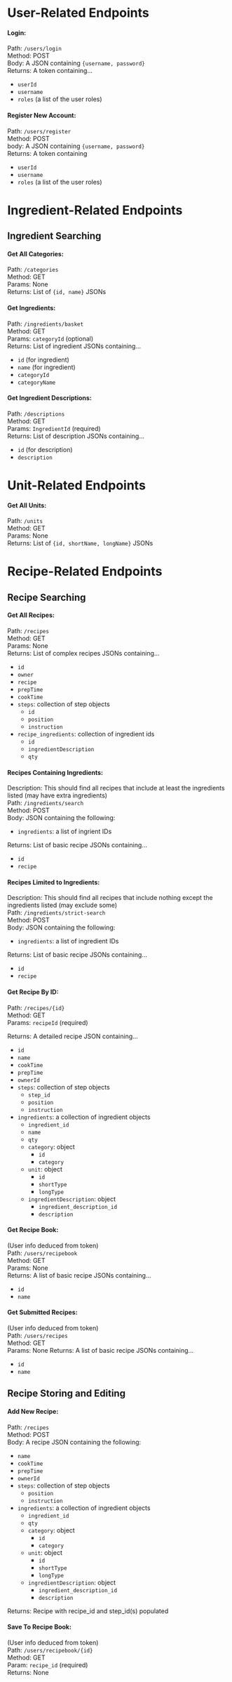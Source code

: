 
# User-Related Endpoints

#### Login:
Path: `/users/login`    
Method: POST  
Body: A JSON containing `{username, password}`  
Returns: A token containing...
- `userId`
- `username`
- `roles` (a list of the user roles)

#### Register New Account:
Path: `/users/register`     
Method: POST  
body: A JSON containing `{username, password}`  
Returns: A token containing
- `userId`
- `username`
- `roles` (a list of the user roles)


# Ingredient-Related Endpoints

## Ingredient Searching

#### Get All Categories:
Path: `/categories`   
Method: GET  
Params: None  
Returns: List of `{id, name}` JSONs

#### Get Ingredients:
Path: `/ingredients/basket`   
Method: GET  
Params: `categoryId` (optional)  
Returns: List of ingredient JSONs containing...
- `id` (for ingredient)
- `name` (for ingredient)
- `categoryId`
- `categoryName`

#### Get Ingredient Descriptions:
Path: `/descriptions`    
Method: GET  
Params: `IngredientId` (required)  
Returns: List of description JSONs containing...
- `id` (for description)
- `description`  

# Unit-Related Endpoints

#### Get All Units:
Path: `/units`    
Method: GET  
Params: None  
Returns: List of `{id, shortName, longName}` JSONs

# Recipe-Related Endpoints

## Recipe Searching

#### Get All Recipes:
Path: `/recipes`      
Method: GET  
Params: None  
Returns: List of complex recipes JSONs containing...
- `id`
- `owner`  
- `recipe`
- `prepTime`  
- `cookTime`  
- `steps`: collection of step objects
    - `id`
    - `position`  
    - `instruction`  
- `recipe_ingredients`: collection of ingredient ids
    - `id`  
    - `ingredientDescription`
    - `qty`  

#### Recipes Containing Ingredients:
Description: This should find all recipes that include at least the ingredients 
listed (may have extra ingredients)  
Path: `/ingredients/search`  
Method: POST  
Body: JSON containing the following:
- `ingredients`: a list of ingrient IDs  

Returns: List of basic recipe JSONs containing...
- `id`
- `recipe`

#### Recipes Limited to Ingredients:
Description: This should find all recipes that include nothing except the 
ingredients listed (may exclude some)  
Path: `/ingredients/strict-search`    
Method: POST  
Body: JSON containing the following:
- `ingredients`: a list of ingredient IDs  

Returns: List of basic recipe JSONs containing...
- `id`
- `recipe`

#### Get Recipe By ID:
Path: `/recipes/{id}`   
Method: GET  
Params: `recipeId` (required)

Returns: A detailed recipe JSON containing...
- `id`
- `name`
- `cookTime`
- `prepTime`
- `ownerId`   
- `steps`: collection of step objects
    - `step_id`
    - `position`
    - `instruction`  
- `ingredients`: a collection of ingredient objects
    - `ingredient_id`
    - `name`  
    - `qty`
    - `category`: object
        - `id`  
        - `category`  
    - `unit`: object
        - `id`  
        - `shortType`   
        - `longType`  
    - `ingredientDescription`: object
        - `ingredient_description_id`
        - `description`

#### Get Recipe Book:
(User info deduced from token)  
Path: `/users/recipebook`   
Method: GET  
Params: None  
Returns: A list of basic recipe JSONs containing...
- `id`
- `name`

#### Get Submitted Recipes:
(User info deduced from token)  
Path: `/users/recipes`   
Method: GET  
Params: None 
Returns: A list of basic recipe JSONs containing...
- `id`
- `name`


## Recipe Storing and Editing

#### Add New Recipe:
Path: `/recipes`   
Method: POST  
Body: A recipe JSON containing the following:
- `name`
- `cookTime`
- `prepTime`
- `ownerId`   
- `steps`: collection of step objects
    - `position`
    - `instruction`  
- `ingredients`: a collection of ingredient objects
    - `ingredient_id` 
    - `qty`
    - `category`: object
        - `id`  
        - `category`  
    - `unit`: object
        - `id`  
        - `shortType`   
        - `longType`  
    - `ingredientDescription`: object
        - `ingredient_description_id`
        - `description`

Returns: Recipe with recipe_id and step_id(s) populated

#### Save To Recipe Book:
(User info deduced from token)  
Path: `/users/recipebook/{id}`    
Method: GET  
Param: `recipe_id` (required)   
Returns: None
